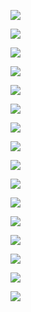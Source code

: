 ![](https://gitee.com/hxc8/images2/raw/master/img/202407172207259.jpg)

![](https://gitee.com/hxc8/images2/raw/master/img/202407172207840.jpg)

![](https://gitee.com/hxc8/images2/raw/master/img/202407172207990.jpg)

![](https://gitee.com/hxc8/images2/raw/master/img/202407172207803.jpg)

![](https://gitee.com/hxc8/images2/raw/master/img/202407172208566.jpg)

![](https://gitee.com/hxc8/images2/raw/master/img/202407172208160.jpg)

![](https://gitee.com/hxc8/images2/raw/master/img/202407172208885.jpg)

![](https://gitee.com/hxc8/images2/raw/master/img/202407172208049.jpg)

![](https://gitee.com/hxc8/images2/raw/master/img/202407172208225.jpg)

![](https://gitee.com/hxc8/images2/raw/master/img/202407172208822.jpg)

![](https://gitee.com/hxc8/images2/raw/master/img/202407172208801.jpg)

![](https://gitee.com/hxc8/images2/raw/master/img/202407172208927.jpg)

![](https://gitee.com/hxc8/images2/raw/master/img/202407172208350.jpg)

![](https://gitee.com/hxc8/images2/raw/master/img/202407172208724.jpg)

![](https://gitee.com/hxc8/images2/raw/master/img/202407172208071.jpg)

![](https://gitee.com/hxc8/images2/raw/master/img/202407172208301.jpg)